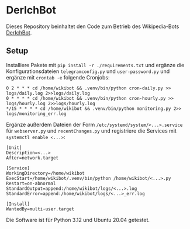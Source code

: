 # DerIchBot

Dieses Repository beinhaltet den Code zum Betrieb des Wikipedia-Bots [DerIchBot](https://de.wikipedia.org/wiki/Benutzer:DerIchBot).

## Setup
Installiere Pakete mit `pip install -r ./requirements.txt` und ergänze die Konfigurationsdateien `telegramconfig.py` und `user-password.py` und ergänze mit `crontab -e` folgende Cronjobs:

```
0 2 * * * cd /home/wikibot && .venv/bin/python cron-daily.py >> logs/daily.log 2>>logs/daily.log
0 * * * * cd /home/wikibot && .venv/bin/python cron-hourly.py >> logs/hourly.log 2>>logs/hourly.log
*/15 * * * * cd /home/wikibot && .venv/bin/python monitoring.py 2>> logs/monitoring_err.log
```

Ergänze außerdem Dateien der Form `/etc/systemd/system/<...>.service` für `webserver.py` und `recentChanges.py` und registriere die Services mit `systemctl enable <...>`:
```
[Unit]
Description=<...>
After=network.target

[Service]
WorkingDirectory=/home/wikibot
ExecStart=/home/wikibot/.venv/bin/python /home/wikibot/<...>.py
Restart=on-abnormal
StandardOutput=append:/home/wikibot/logs/<...>.log
StandardError=append:/home/wikibot/logs/<...>_err.log

[Install]
WantedBy=multi-user.target
```

Die Software ist für Python 3.12 und Ubuntu 20.04 getestet.
